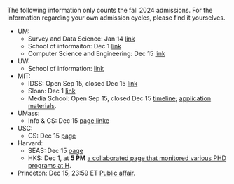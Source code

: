 The following information only counts the fall 2024 admissions. For the information regarding your own admission cycles, please find it yourselves.
* UM:
  * Survey and Data Science: Jan 14 [link](https://psm.isr.umich.edu/graduate-admissions)
  * School of informaiton: Dec 1 [link](https://www.si.umich.edu/programs/phd-information/how-do-i-apply)
  * Computer Science and Engineering: Dec 15 [link](https://cse.engin.umich.edu/academics/graduate/admissions/)
* UW:
  * School of information: [link](https://ischool.uw.edu/programs/phd/admissions#:~:text=Admissions%20Timeline,5%20deadline.)
* MIT:
  * IDSS: Open Sep 15, closed Dec 15 [link](https://idss.mit.edu/academics/ses_doc/app-faq/#:~:text=Applications%20open%20September%2015%20and%20are%20due%20December%2015.)
  * Sloan: Dec 1 [link](https://mitsloan.mit.edu/phd#admissions)
  * Media School: Open Sep 15, closed Dec 15 [timeline](https://www.media.mit.edu/posts/admissions-timeline/); [application materials](https://www.media.mit.edu/graduate-program/apply/).
* UMass:
  * Info & CS: Dec 15 [page linke](https://www.cics.umass.edu/admissions/application-instructions)
* USC:
  * CS: Dec 15 [page](https://www.cs.usc.edu/ph-d-application-information/)
* Harvard:
  * SEAS: Dec 15 [page](https://seas.harvard.edu/prospective-students/prospective-graduate-students/frequently-asked-questions-faqs-graduate#:~:text=December%2015%2C%202023%20is%20the,Master%20in%20Design%20Engineering%20programs.)
  * HKS: Dec 1, at **5 PM** [a collaborated page that monitored various PHD programs at H](https://gsas.harvard.edu/programs).
* Princeton: Dec 15, 23:59 ET [Public affair](https://spia.princeton.edu/graduate-admissions/phd-public-affairs/application).
